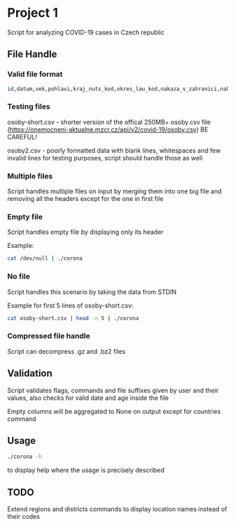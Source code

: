 # Project 1

Script for analyzing COVID-19 cases in Czech republic

## File Handle

### Valid file format

```bash
id,datum,vek,pohlavi,kraj_nuts_kod,okres_lau_kod,nakaza_v_zahranici,nakaza_zeme_csu_kod,reportovano_khs
```

### Testing files

osoby-short.csv - shorter version of the offical 250MB+ osoby.csv file (https://onemocneni-aktualne.mzcr.cz/api/v2/covid-19/osoby.csv) BE CAREFUL!

osoby2.csv - poorly formatted data with blank lines, whitespaces and few invalid lines for testing purposes, script should handle those as well

### Multiple files

Script handles multiple files on input by merging them into one big file and removing all the headers except for the one in first file

### Empty file

Script handles empty file by displaying only its header

Example:

```bash
cat /dev/null | ./corona
```

### No file

Script handles this scenario by taking the data from STDIN

Example for first 5 lines of osoby-short.csv:

```bash
cat osoby-short.csv | head -n 5 | ./corona
```

### Compressed file handle

Script can decompress .gz and .bz2 files

## Validation

Script validates flags, commands and file suffixes given by user and their values, also checks for valid date and age inside the file

Empty columns will be aggregated to None on output except for countries command

## Usage

```bash
./corona -h
```

to display help where the usage is precisely described

## TODO

Extend regions and districts commands to display location names instead of their codes
